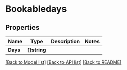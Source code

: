 # Bookabledays

## Properties

Name | Type | Description | Notes
------------ | ------------- | ------------- | -------------
**Days** | **[]string** |  | 

[[Back to Model list]](../README.md#documentation-for-models) [[Back to API list]](../README.md#documentation-for-api-endpoints) [[Back to README]](../README.md)


